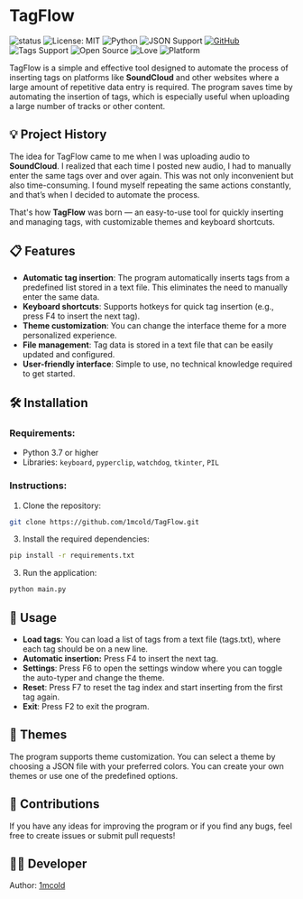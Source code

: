 # TagFlow
![status](https://img.shields.io/badge/status-beta-yellow)
![License: MIT](https://img.shields.io/badge/License-MIT-blue.svg)
![Python](https://img.shields.io/badge/Made%20with-Python-3776AB?logo=python&logoColor=white)
![JSON Support](https://img.shields.io/badge/Format-JSON-ffca28?logo=json&logoColor=black)
[![GitHub](https://img.shields.io/badge/GitHub-Profile-181717?logo=github)](https://github.com/1mcold)
![Tags Support](https://img.shields.io/badge/Supports-Auto%20Tagging-green)
![Open Source](https://badgen.net/badge/Open%20Source/Yes/green)
![Love](https://img.shields.io/badge/Made%20with-%E2%9D%A4-red)
![Platform](https://img.shields.io/badge/Platform-Windows%20%7C%20Linux%20%7C%20macOS-lightgrey)

TagFlow is a simple and effective tool designed to automate the process of inserting tags on platforms like **SoundCloud** and other websites where a large amount of repetitive data entry is required. The program saves time by automating the insertion of tags, which is especially useful when uploading a large number of tracks or other content.

## 💡 Project History

The idea for TagFlow came to me when I was uploading audio to **SoundCloud**. I realized that each time I posted new audio, I had to manually enter the same tags over and over again. This was not only inconvenient but also time-consuming. I found myself repeating the same actions constantly, and that’s when I decided to automate the process.

That's how **TagFlow** was born — an easy-to-use tool for quickly inserting and managing tags, with customizable themes and keyboard shortcuts.

## 📋 Features

- **Automatic tag insertion**: The program automatically inserts tags from a predefined list stored in a text file. This eliminates the need to manually enter the same data.
- **Keyboard shortcuts**: Supports hotkeys for quick tag insertion (e.g., press F4 to insert the next tag).
- **Theme customization**: You can change the interface theme for a more personalized experience.
- **File management**: Tag data is stored in a text file that can be easily updated and configured.
- **User-friendly interface**: Simple to use, no technical knowledge required to get started.

## 🛠 Installation

### Requirements:

- Python 3.7 or higher
- Libraries: `keyboard`, `pyperclip`, `watchdog`, `tkinter`, `PIL`

### Instructions:

1. Clone the repository:
```bash
git clone https://github.com/1mcold/TagFlow.git
```
3. Install the required dependencies:
  ```bash
  pip install -r requirements.txt
  ```
3. Run the application:
  ```bash
  python main.py
  ```

## 🔧 Usage
- **Load tags**: You can load a list of tags from a text file (tags.txt), where each tag should be on a new line.
- **Automatic insertion:** Press F4 to insert the next tag.
- **Settings**: Press F6 to open the settings window where you can toggle the auto-typer and change the theme.
- **Reset**: Press F7 to reset the tag index and start inserting from the first tag again.
- **Exit**: Press F2 to exit the program.

## 🎨 Themes
The program supports theme customization. You can select a theme by choosing a JSON file with your preferred colors. You can create your own themes or use one of the predefined options.





## 🤝 Contributions
If you have any ideas for improving the program or if you find any bugs, feel free to create issues or submit pull requests!

## 🧑‍💻 Developer
Author: [1mcold](https://github.com/1mcold)
